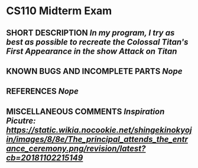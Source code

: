 # CS110 Midterm Exam

## SHORT DESCRIPTION *In my program, I try as best as possible to recreate the Colossal Titan's First Appearance in the show Attack on Titan*

## KNOWN BUGS AND INCOMPLETE PARTS *Nope*

## REFERENCES *Nope*

## MISCELLANEOUS COMMENTS *Inspiration Picutre: https://static.wikia.nocookie.net/shingekinokyojin/images/8/8e/The_principal_attends_the_entrance_ceremony.png/revision/latest?cb=20181102215149*